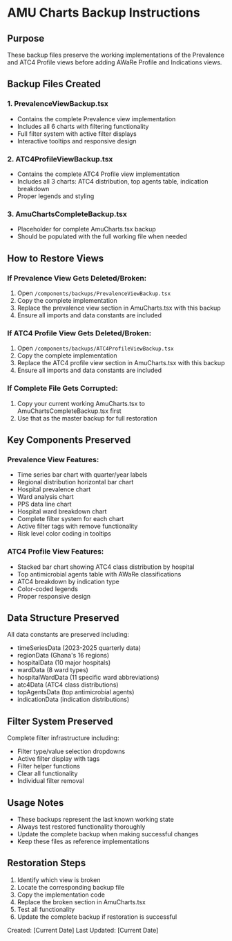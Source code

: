 # AMU Charts Backup Instructions

## Purpose
These backup files preserve the working implementations of the Prevalence and ATC4 Profile views before adding AWaRe Profile and Indications views.

## Backup Files Created

### 1. PrevalenceViewBackup.tsx
- Contains the complete Prevalence view implementation
- Includes all 6 charts with filtering functionality
- Full filter system with active filter displays
- Interactive tooltips and responsive design

### 2. ATC4ProfileViewBackup.tsx  
- Contains the complete ATC4 Profile view implementation
- Includes all 3 charts: ATC4 distribution, top agents table, indication breakdown
- Proper legends and styling

### 3. AmuChartsCompleteBackup.tsx
- Placeholder for complete AmuCharts.tsx backup
- Should be populated with the full working file when needed

## How to Restore Views

### If Prevalence View Gets Deleted/Broken:
1. Open `/components/backups/PrevalenceViewBackup.tsx`
2. Copy the complete implementation
3. Replace the prevalence view section in AmuCharts.tsx with this backup
4. Ensure all imports and data constants are included

### If ATC4 Profile View Gets Deleted/Broken:
1. Open `/components/backups/ATC4ProfileViewBackup.tsx`  
2. Copy the complete implementation
3. Replace the ATC4 profile view section in AmuCharts.tsx with this backup
4. Ensure all imports and data constants are included

### If Complete File Gets Corrupted:
1. Copy your current working AmuCharts.tsx to AmuChartsCompleteBackup.tsx first
2. Use that as the master backup for full restoration

## Key Components Preserved

### Prevalence View Features:
- Time series bar chart with quarter/year labels
- Regional distribution horizontal bar chart
- Hospital prevalence chart
- Ward analysis chart  
- PPS data line chart
- Hospital ward breakdown chart
- Complete filter system for each chart
- Active filter tags with remove functionality
- Risk level color coding in tooltips

### ATC4 Profile View Features:
- Stacked bar chart showing ATC4 class distribution by hospital
- Top antimicrobial agents table with AWaRe classifications
- ATC4 breakdown by indication type
- Color-coded legends
- Proper responsive design

## Data Structure Preserved
All data constants are preserved including:
- timeSeriesData (2023-2025 quarterly data)
- regionData (Ghana's 16 regions)
- hospitalData (10 major hospitals)
- wardData (8 ward types)
- hospitalWardData (11 specific ward abbreviations)
- atc4Data (ATC4 class distributions)
- topAgentsData (top antimicrobial agents)
- indicationData (indication distributions)

## Filter System Preserved
Complete filter infrastructure including:
- Filter type/value selection dropdowns
- Active filter display with tags
- Filter helper functions
- Clear all functionality
- Individual filter removal

## Usage Notes
- These backups represent the last known working state
- Always test restored functionality thoroughly
- Update the complete backup when making successful changes
- Keep these files as reference implementations

## Restoration Steps
1. Identify which view is broken
2. Locate the corresponding backup file
3. Copy the implementation code
4. Replace the broken section in AmuCharts.tsx
5. Test all functionality
6. Update the complete backup if restoration is successful

Created: [Current Date]
Last Updated: [Current Date]